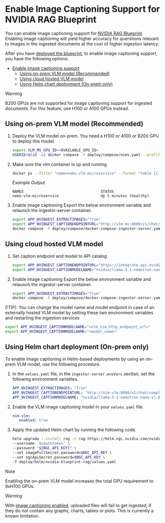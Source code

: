 <!--
  SPDX-FileCopyrightText: Copyright (c) 2025 NVIDIA CORPORATION & AFFILIATES. All rights reserved.
  SPDX-License-Identifier: Apache-2.0
-->
# Enable Image Captioning Support for NVIDIA RAG Blueprint

You can enable image captioning support for [NVIDIA RAG Blueprint](readme.md). Enabling image captioning will yield higher accuracy for querstions relevant to images in the ingested documents at the cost of higher ingestion latency.

After you have [deployed the blueprint](readme.md#deploy), to enable image captioning support, you have the following options:
- [Enable image captioning support](#enable-image-captioning-support)
  - [Using on-prem VLM model (Recommended)](#using-on-prem-vlm-model-recommended)
  - [Using cloud hosted VLM model](#using-cloud-hosted-vlm-model)
  - [Using Helm chart deployment (On-prem only)](#using-helm-chart-deployment-on-prem-only)

> [!WARNING]
>
> B200 GPUs are not supported for image captioning support for ingested documents.
> For this feature, use H100 or A100 GPUs instead.


## Using on-prem VLM model (Recommended)
1. Deploy the VLM model on-prem. You need a H100 or A100 or B200 GPU to deploy this model.
   ```bash
   export VLM_MS_GPU_ID=<AVAILABLE_GPU_ID>
   USERID=$(id -u) docker compose -f deploy/compose/nims.yaml --profile vlm up -d
   ```

2. Make sure the vlm container is up and running
   ```bash
   docker ps --filter "name=nemo-vlm-microservice" --format "table {{.ID}}\t{{.Names}}\t{{.Status}}"
   ```

   *Example Output*

   ```output
   NAMES                                   STATUS
   nemo-vlm-microservice                   Up 5 minutes (healthy)
   ```

3. Enable image captioning
   Export the below environment variable and relaunch the ingestor-server container.
   ```bash
   export APP_NVINGEST_EXTRACTIMAGES="True"
   export APP_NVINGEST_CAPTIONENDPOINTURL="http://vlm-ms:8000/v1/chat/completions"
   docker compose -f deploy/compose/docker-compose-ingestor-server.yaml up -d
   ```

## Using cloud hosted VLM model
1. Set caption endpoint and model to API catalog
   ```bash
   export APP_NVINGEST_CAPTIONENDPOINTURL="https://integrate.api.nvidia.com/v1/chat/completions"
   export APP_NVINGEST_CAPTIONMODELNAME="nvidia/llama-3.1-nemotron-nano-vl-8b-v1"
   ```

2. Enable image captioning
   Export the below environment variable and relaunch the ingestor-server container.
   ```bash
   export APP_NVINGEST_EXTRACTIMAGES="True"
   docker compose -f deploy/compose/docker-compose-ingestor-server.yaml up -d
   ```

[!TIP]: You can change the model name and model endpoint in case of an externally hosted VLM model by setting these two environment variables and restarting the ingestion services
```bash
export APP_NVINGEST_CAPTIONMODELNAME="<vlm_nim_http_endpoint_url>"
export APP_NVINGEST_CAPTIONMODELNAME="<model_name>"
```

## Using Helm chart deployment (On-prem only)

To enable image captioning in Helm-based deployments by using an on-prem VLM model, use the following procedure.


1. In the `values.yaml` file, in the `ingestor-server.envVars` section, set the following environment variables.

   ```yaml
   APP_NVINGEST_EXTRACTIMAGES: "True"
   APP_NVINGEST_CAPTIONENDPOINTURL: "http://nim-vlm:8000/v1/chat/completions"
   APP_NVINGEST_CAPTIONMODELNAME: "nvidia/llama-3.1-nemotron-nano-vl-8b-v1"
   ```

2. Enable the VLM image captioning model in your `values.yaml` file.

   ```yaml
   nim-vlm:
      enabled: true
   ```

3. Apply the updated Helm chart by running the following code.

   ```bash
   helm upgrade --install rag -n rag https://helm.ngc.nvidia.com/nvidia/blueprint/charts/nvidia-blueprint-rag-v2.3.0.tgz \
   --username '$oauthtoken' \
   --password "${NGC_API_KEY}" \
   --set imagePullSecret.password=$NGC_API_KEY \
   --set ngcApiSecret.password=$NGC_API_KEY \
   -f deploy/helm/nvidia-blueprint-rag/values.yaml
   ```

> [!Note]
> Enabling the on-prem VLM model increases the total GPU requirement to 9xH100 GPUs.

> [!Warning]
> With [image captioning enabled](image_captioning.md), uploaded files will fail to get ingested, if they do not contain any graphs, charts, tables or plots. This is currently a known limitation.
